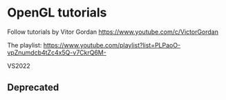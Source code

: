# OpenGL tutorials

Follow tutorials by Vitor Gordan https://www.youtube.com/c/VictorGordan

The playlist: https://www.youtube.com/playlist?list=PLPaoO-vpZnumdcb4tZc4x5Q-v7CkrQ6M-

VS2022

## Deprecated


